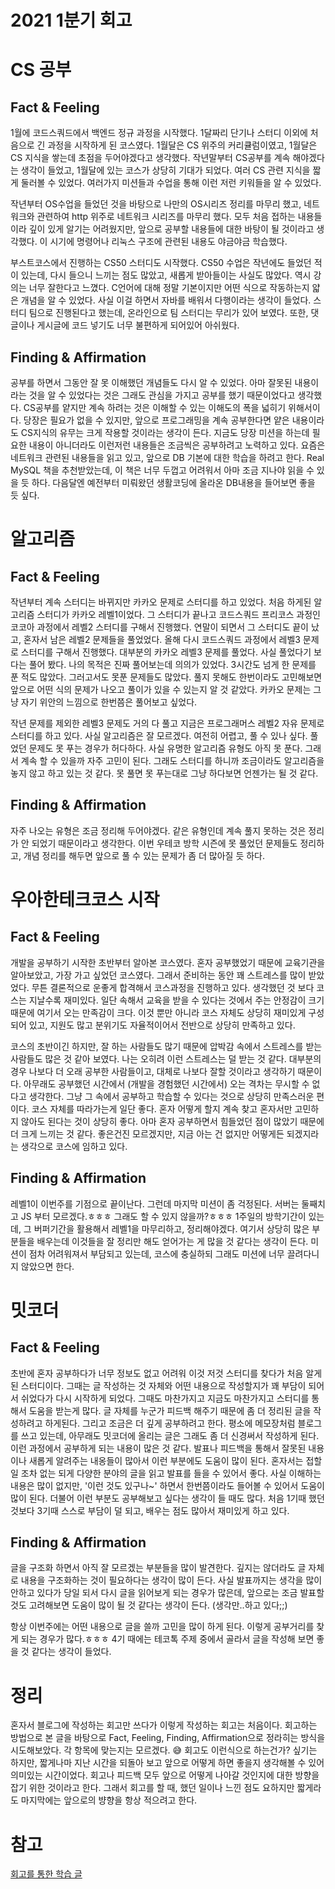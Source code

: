 # 2021 1분기 회고

# CS 공부

## Fact & Feeling

1월에 코드스쿼드에서 백엔드 정규 과정을 시작했다. 1달짜리 단기나 스터디 이외에 처음으로 긴 과정을 시작하게 된 코스였다. 1월달은 CS 위주의 커리큘럼이였고, 1월달은 CS 지식을 쌓는데 초점을 두어야겠다고
생각했다. 작년말부터 CS공부를 계속 해야겠다는 생각이 들었고, 1월달에 있는 코스가 상당히 기대가 되었다. 여러 CS 관련 지식을 짧게 둘러볼 수 있었다. 여러가지 미션들과 수업을 통해 이런 저런 키워들을 알 수
있었다.

작년부터 OS수업을 들었던 것을 바탕으로 나만의 OS시리즈 정리를 마무리 했고, 네트워크와 관련하여 http 위주로 네트워크 시리즈를 마무리 했다. 모두 처음 접하는 내용들이라 깊이 있게 알기는 어려웠지만, 앞으로
공부할 내용들에 대한 바탕이 될 것이라고 생각했다. 이 시기에 명령어나 리눅스 구조에 관련된 내용도 야금야금 학습했다.

부스트코스에서 진행하는 CS50 스터디도 시작했다. CS50 수업은 작년에도 들었던 적이 있는데, 다시 들으니 느끼는 점도 많았고, 새롭게 받아들이는 사실도 많았다. 역시 강의는 너무 잘한다고 느꼈다. C언어에 대해
정말 기본이지만 어떤 식으로 작동하는지 얇은 개념을 알 수 있었다. 사실 이걸 하면서 자바를 배워서 다행이라는 생각이 들었다. 스터디 팀으로 진행된다고 했는데, 온라인으로 팀 스터디는 무리가 있어 보였다. 또한,
댓글이나 게시글에 코드 넣기도 너무 불편하게 되어있어 아쉬웠다.

## Finding & Affirmation

공부를 하면서 그동안 잘 못 이해했던 개념들도 다시 알 수 있었다. 아마 잘못된 내용이라는 것을 알 수 있었다는 것은 그래도 관심을 가지고 공부를 했기 때문이었다고 생각했다. CS공부를 얕지만 계속 하려는 것은
이해할 수 있는 이해도의 폭을 넓히기 위해서이다. 당장은 필요가 없을 수 있지만, 앞으로 프로그래밍을 계속 공부한다면 얕은 내용이라도 CS지식의 유무는 크게 작용할 것이라는 생각이 든다. 지금도 당장 미션을 하는데
필요한 내용이 아니더라도 이런저런 내용들은 조금씩은 공부하려고 노력하고 있다. 요즘은 네트워크 관련된 내용들을 읽고 있고, 앞으로 DB 기본에 대한 학습을 하려고 한다. Real MySQL 책을 추천받았는데, 이 책은
너무 두껍고 어려워서 아마 조금 지나야 읽을 수 있을 듯 하다. 다음달엔 예전부터 미뤄왔던 생활코딩에 올라온 DB내용을 들어보면 좋을 듯 싶다.

# 알고리즘

## Fact & Feeling

작년부터 계속 스터디는 바뀌지만 카카오 문제로 스터디를 하고 있었다. 처음 하게된 알고리즘 스터디가 카카오 레벨1이었다. 그 스터디가 끝나고 코드스쿼드 프리코스 과정인 코코아 과정에서 레벨2 스터디를 구해서
진행했다. 연말이 되면서 그 스터디도 끝이 났고, 혼자서 남은 레벨2 문제들을 풀었었다. 올해 다시 코드스쿼드 과정에서 레벨3 문제로 스터디를 구해서 진행했다. 대부분의 카카오 레벨3 문제를 풀었다. 사실 풀었다기
보다는 풀어 봤다. 나의 목적은 진짜 풀어보는데 의의가 있었다. 3시간도 넘게 한 문제를 푼 적도 많았다. 그러고서도 못푼 문제들도 많았다. 풀지 못해도 한번이라도 고민해보면 앞으로 어떤 식의 문제가 나오고 풀이가
있을 수 있는지 알 것 같았다. 카카오 문제는 그냥 자기 위안의 느낌으로 한번쯤은 풀어보고 싶었다.

작년 문제를 제외한 레벨3 문제도 거의 다 풀고 지금은 프로그래머스 레벨2 자유 문제로 스터디를 하고 있다. 사실 알고리즘은 잘 모르겠다. 여전히 어렵고, 풀 수 있나 싶다. 풀었던 문제도 못 푸는 경우가 허다하다.
사실 유명한 알고리즘 유형도 아직 못 푼다. 그래서 계속 할 수 있을까 자주 고민이 된다. 그래도 스터디를 하니까 조금이라도 알고리즘을 놓지 않고 하고 있는 것 같다. 못 풀면 못 푸는대로 그냥 하다보면 언젠가는 될
것 같다.

## Finding & Affirmation

자주 나오는 유형은 조금 정리해 두어야겠다. 같은 유형인데 계속 풀지 못하는 것은 정리가 안 되었기 때문이라고 생각한다. 이번 우테코 방학 시즌에 못 풀었던 문제들도 정리하고, 개념 정리를 해두면 앞으로 풀 수 있는
문제가 좀 더 많아질 듯 하다.

# 우아한테크코스 시작

## Fact & Feeling

개발을 공부하기 시작한 초반부터 알아본 코스였다. 혼자 공부했었기 때문에 교육기관을 알아보았고, 가장 가고 싶었던 코스였다. 그래서 준비하는 동안 꽤 스트레스를 많이 받았었다. 무튼 결론적으로 운좋게 합격해서
코스과정을 진행하고 있다. 생각했던 것 보다 코스는 지날수록 재미있다. 일단 속해서 교육을 받을 수 있다는 것에서 주는 안정감이 크기 때문에 여기서 오는 만족감이 크다. 이것 뿐만 아니라 코스 자체도 상당히 재미있게
구성되어 있고, 지원도 많고 분위기도 자율적이어서 전반으로 상당히 만족하고 있다.

코스의 초반이긴 하지만, 잘 하는 사람들도 많기 때문에 압박감 속에서 스트레스를 받는 사람들도 많은 것 같아 보였다. 나는 오히려 이런 스트레스는 덜 받는 것 같다. 대부분의 경우 나보다 더 오래 공부한 사람들이고,
대체로 나보다 잘할 것이라고 생각하기 때문이다. 아무래도 공부했던 시간에서 (개발을 경험했던 시간에서) 오는 격차는 무시할 수 없다고 생각한다. 그냥 그 속에서 공부하고 학습할 수 있다는 것으로 상당히 만족스러운
편이다. 코스 자체를 따라가는게 일단 좋다. 혼자 어떻게 할지 계속 찾고 혼자서만 고민하지 않아도 된다는 것이 상당히 좋다. 아마 혼자 공부하면서 힘들었던 점이 많았기 때문에 더 크게 느끼는 것 같다. 좋은건진
모르겠지만, 지금 아는 건 없지만 어떻게든 되겠지라는 생각으로 코스에 임하고 있다.

## Finding & Affirmation

레벨1이 이번주를 기점으로 끝이난다. 그런데 마지막 미션이 좀 걱정된다. 서버는 둘째치고 JS 부터 모르겠다.ㅎㅎㅎ 그래도 할 수 있지 않을까?ㅎㅎㅎ 1주일의 방학기간이 있는데, 그 버퍼기간을 활용해서 레벨1을
마무리하고, 정리해야겠다. 여기서 상당히 많은 부분들을 배우는데 이것들을 잘 정리만 해도 얻어가는 게 많을 것 같다는 생각이 든다. 미션이 점차 어려워져서 부담되고 있는데, 코스에 충실하되 그래도 미션에 너무
끌려다니지 않았으면 한다.

# 밋코더

## Fact & Feeling

초반에 혼자 공부하다가 너무 정보도 없고 어려워 이것 저것 스터디를 찾다가 처음 알게 된 스터디이다. 그때는 글 작성하는 것 자체와 어떤 내용으로 작성할지가 꽤 부담이 되어서 쉬었다가 다시 시작하게 되었다. 그때도
마찬가지고 지금도 마찬가지고 스터디를 통해서 도움을 받는게 많다. 글 자체를 누군가 피드백 해주기 때문에 좀 더 정리된 글을 작성하려고 하게된다. 그리고 조금은 더 깊게 공부하려고 한다. 평소에 메모장처럼 블로그를
쓰고 있는데, 아무래도 밋코더에 올리는 글은 그래도 좀 더 신경써서 작성하게 된다. 이런 과정에서 공부하게 되는 내용이 많은 것 같다. 발표나 피드백을 통해서 잘못된 내용이나 새롭게 알려주는 내옹들이 많아서 이런
부분에도 도움이 많이 된다. 혼자서는 접할 일 조차 없는 되게 다양한 분야의 글을 읽고 발표를 들을 수 있어서 좋다. 사실 이해하는 내용은 많이 없지만, '이런 것도 있구나~' 하면서 한번쯤이라도 들어볼 수 있어서
도움이 많이 된다. 더불어 이런 부분도 공부해보고 싶다는 생각이 들 때도 많다. 처음 1기때 했던 것보다 3기때 스스로 부담이 덜 되고, 배우는 점도 많아서 재미있게 하고 있다.

## Finding & Affirmation

글을 구조화 하면서 아직 잘 모르겠는 부분들을 많이 발견한다. 깊지는 않더라도 글 자체로 내용을 구조화하는 것이 필요하다는 생각이 많이 든다. 사실 발표까지는 생각을 많이 안하고 있다가 당일 되서 다시 글을 읽어보게
되는 경우가 많은데, 앞으로는 조금 발표할 것도 고려해보면 도움이 많이 될 것 같다는 생각이 든다.
(생각만..하고 있다;;)

항상 이번주에는 어떤 내용으로 글을 쓸까 고민을 많이 하게 된다. 이렇게 공부거리를 찾게 되는 경우가 많다.ㅎㅎㅎ 4기 때에는 테코톡 주제 중에서 골라서 글을 작성해 보면 좋을 것 같다는 생각이 들었다.

# 정리

혼자서 블로그에 작성하는 회고만 쓰다가 이렇게 작성하는 회고는 처음이다. 회고하는 방법으로 본 글을 바탕으로 Fact, Feeling, Finding, Affirmation으로 정라히는 방식을 시도해보았다. 각
항목에 맞는지는 모르겠다. 😅 회고도 이런식으로 하는건가? 싶기는 하지만, 짧게나마 지난 시간을 되돌아 보고 앞으로 어떻게 하면 좋을지 생각해볼 수 있어 의미있는 시간이었다. 회고나 피드백 모두 앞으로 어떻게
나아갈 것인지에 대한 방향을 잡기 위한 것이라고 한다. 그래서 회고를 할 때, 했던 일이나 느낀 점도 요하지만 짧게라도 마지막에는 앞으로의 뱡향을 항상 적으려고 한다.

# 참고

[회고를 통한 학습 글](https://www.codesoom.com/retrospective-into-the-curriculum)